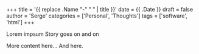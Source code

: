 +++
title = '{{ replace .Name "-" " " | title }}'
date = {{ .Date }}
draft = false
author = 'Serge'
categories = ['Personal', 'Thoughts']
tags = ['software', 'html']
+++

Lorem impsum
Story goes on and on

<!--more-->

More content here...
And here.
